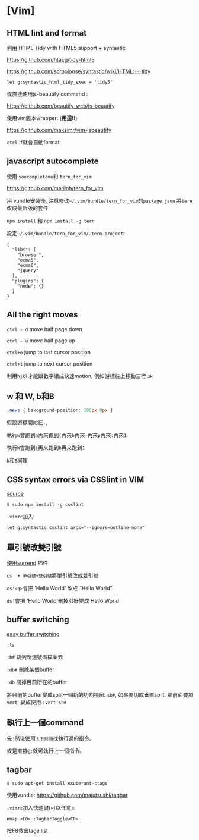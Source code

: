 # [Vim]

## HTML lint and format

利用 HTML Tidy with HTML5 support + syntastic 

https://github.com/htacg/tidy-html5

https://github.com/scrooloose/syntastic/wiki/HTML:---tidy

```
let g:syntastic_html_tidy_exec = 'tidy5'
```

或直接使用js-beautify command :

https://github.com/beautify-web/js-beautify

使用vim版本wrapper: (**用這!!**) 

https://github.com/maksimr/vim-jsbeautify

`ctrl-f`就會自動format

## javascript autocomplete 

使用 `youcompleteme`和 `tern_for_vim`

https://github.com/marijnh/tern_for_vim

用 vundle安裝後, 注意修改`~/.vim/bundle/tern_for_vim`的`package.json`
將`tern`改成最新版的套件

`npm install` 和 `npm install -g tern`

設定`~/.vim/bundle/tern_for_vim/.tern-project`: 

```
{
  "libs": [
    "browser",
    "ecma5",
    "ecma6",
    "jquery"
  ],
  "plugins": {
    "node": {}
  }
}
```


## All the right moves 

`ctrl - d` move half page down

`ctrl - u` move half page up

`ctrl+o` jump to last cursor position

`ctrl+i` jump to next cursor position



利用`hjkl`才能跟數字組成快速motion, 例如游標往上移動三行 `3k`

## w 和 W,  b和B

``` css
.news { bakcground-position: 180px 0px }
```

假設游標開始在`.`, 

執行`w`會跑到`n`再來跑到`{`再來`b`再來`-`再來`p`再來`:`再來`1`

執行`W`會跑到`{`再來跑到`b`再來跑到`1`

`b`和`B`同理


## CSS syntax errors via CSSlint in VIM

[source](https://michalzuber.wordpress.com/2014/12/03/css-syntax-errors-via-csslint-in-vim/)

``` 
$ sudo npm install -g csslint
```

`.vimrc`加入:

``` 
let g:syntastic_csslint_args="--ignore=outline-none"
```




## 單引號改雙引號

[使用surrend](http://www.vim.org/scripts/script.php?script_id=1697) 插件

`cs  + 單引號+雙引號`將單引號改成雙引號

`cs'<q>`會把 'Hello World' 改成 <q>Hello World</q>

`ds'`會把 'Hello World'刪掉引好變成  Hello World


## buffer switching

[easy buffer switching](http://vim.wikia.com/wiki/Easier_buffer_switching)

`:ls` 

`:b#` 跳到所選號碼檔案去

`:db#` 刪除某個buffer

`:db` 關掉目前所在的buffer

將目前的buffer變成split一個新的切割視窗: `sb#`, 如果要切成垂直split, 那前面要加`vert`, 變成使用 `:vert sb#`


## 執行上一個command 

先`:`然後使用`上下箭頭`找執行過的指令。

或是直接`@:`就可執行上一個指令。

## tagbar

```
$ sudo apt-get install exuberant-ctags
```

使用vundle: https://github.com/majutsushi/tagbar

`.vimrc`加入快速鍵(可以任意): 

``` vim
nmap <F8> :TagbarToggle<CR>
```

按F8救出tage list


